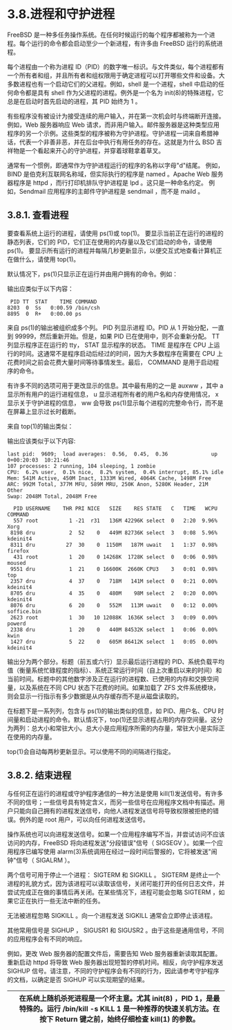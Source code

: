 # 3.8.进程和守护进程

FreeBSD 是一种多任务操作系统。在任何时候运行的每个程序都被称为一个进程。每个运行的命令都会启动至少一个新进程，有许多由 FreeBSD 运行的系统进程。

每个进程由一个称为进程 ID（PID）的数字唯一标识。与文件类似，每个进程都有一个所有者和组，并且所有者和组权限用于确定进程可以打开哪些文件和设备。大多数进程也有一个启动它们的父进程。例如，shell 是一个进程，shell 中启动的任何命令都是具有 shell 作为父进程的进程。例外是一个名为 init(8)的特殊进程，它总是在启动时首先启动的进程，其 PID 始终为 1 。

有些程序没有被设计为接受连续的用户输入，并在第一次机会时与终端断开连接。例如，Web 服务器响应 Web 请求，而非用户输入。邮件服务器是这种类型应用程序的另一个示例。这些类型的程序被称为守护进程。守护进程一词来自希腊神话，代表一个非善非恶，并在后台中执行有用任务的存在。这就是为什么 BSD 吉祥物是一个看起来开心的守护进程，并穿着球鞋拿着草叉。

通常有一个惯例，即通常作为守护进程运行的程序的名称以字母"d"结尾。 例如，BIND 是伯克利互联网名称域，但实际执行的程序是 named 。Apache Web 服务器程序是 httpd ，而行打印机排队守护进程是 lpd 。这只是一种命名约定。 例如，Sendmail 应用程序的主邮件守护进程是 sendmail ，而不是 maild 。

## 3.8.1. 查看进程

要查看系统上运行的进程，请使用 ps(1)或 top(1)。 要显示当前正在运行的进程的静态列表，它们的 PID，它们正在使用的内存量以及它们启动的命令，请使用 ps(1)。 要显示所有运行的进程并每隔几秒更新显示，以便交互式地查看计算机正在做什么，请使用 top(1)。

默认情况下，ps(1)只显示正在运行并由用户拥有的命令。例如：

输出应类似于以下内容：

```
 PID TT  STAT    TIME COMMAND
8203  0  Ss   0:00.59 /bin/csh
8895  0  R+   0:00.00 ps
```

来自 ps(1)的输出被组织成多个列。 PID 列显示进程 ID。PID 从 1 开始分配，一直到 99999，然后重新开始。但是，如果 PID 已在使用中，则不会重新分配。 TT 列显示程序正在运行的 tty， STAT 显示程序的状态。 TIME 是程序在 CPU 上运行的时间。这通常不是程序启动后经过的时间，因为大多数程序在需要在 CPU 上花费时间之前会花费大量时间等待事情发生。最后， COMMAND 是用于启动程序的命令。

有许多不同的选项可用于更改显示的信息。其中最有用的之一是 auxww ，其中 a 显示所有用户的运行进程信息， u 显示进程所有者的用户名和内存使用情况， x 显示关于守护进程的信息， ww 会导致 ps(1)显示每个进程的完整命令行，而不是在屏幕上显示过长时截断。

来自 top(1)的输出类似：

输出应该类似于以下内容:

```
last pid:  9609;  load averages:  0.56,  0.45,  0.36              up 0+00:20:03  10:21:46
107 processes: 2 running, 104 sleeping, 1 zombie
CPU:  6.2% user,  0.1% nice,  8.2% system,  0.4% interrupt, 85.1% idle
Mem: 541M Active, 450M Inact, 1333M Wired, 4064K Cache, 1498M Free
ARC: 992M Total, 377M MFU, 589M MRU, 250K Anon, 5280K Header, 21M Other
Swap: 2048M Total, 2048M Free

  PID USERNAME    THR PRI NICE   SIZE    RES STATE   C   TIME   WCPU COMMAND
  557 root          1 -21  r31   136M 42296K select  0   2:20  9.96% Xorg
 8198 dru           2  52    0   449M 82736K select  3   0:08  5.96% kdeinit4
 8311 dru          27  30    0  1150M   187M uwait   1   1:37  0.98% firefox
  431 root          1  20    0 14268K  1728K select  0   0:06  0.98% moused
 9551 dru           1  21    0 16600K  2660K CPU3    3   0:01  0.98% top
 2357 dru           4  37    0   718M   141M select  0   0:21  0.00% kdeinit4
 8705 dru           4  35    0   480M    98M select  2   0:20  0.00% kdeinit4
 8076 dru           6  20    0   552M   113M uwait   0   0:12  0.00% soffice.bin
 2623 root          1  30   10 12088K  1636K select  3   0:09  0.00% powerd
 2338 dru           1  20    0   440M 84532K select  1   0:06  0.00% kwin
 1427 dru           5  22    0   605M 86412K select  1   0:05  0.00% kdeinit4
```

输出分为两个部分。标题（前五或六行）显示最后运行进程的 PID、系统负载平均值（衡量系统忙碌程度的指标）、系统正常运行时间（自上次重启以来的时间）和当前时间。标题中的其他数字涉及正在运行的进程数、已使用的内存和交换空间量，以及系统在不同 CPU 状态下花费的时间。如果加载了 ZFS 文件系统模块，则会显示一行指示有多少数据是从内存缓存而不是从磁盘读取的。

在标题下是一系列列，包含与 ps(1)的输出类似的信息，如 PID、用户名、CPU 时间量和启动进程的命令。默认情况下，top(1)还显示进程占用的内存空间量。这分为两列：总大小和常驻大小。总大小是应用程序所需的内存量，常驻大小是实际正在使用的内存量。

top(1)会自动每两秒更新显示。可以使用不同的间隔进行指定。

## 3.8.2. 结束进程

与任何正在运行的进程或守护程序通信的一种方法是使用 kill(1)发送信号。有许多不同的信号；一些信号具有特定含义，而另一些信号在应用程序文档中有描述。用户只能向自己拥有的进程发送信号，向他人进程发送信号将导致权限被拒绝的错误。例外的是 root 用户，可以向任何进程发送信号。

操作系统也可以向进程发送信号。如果一个应用程序编写不当，并尝试访问不应该访问的内存，FreeBSD 将向进程发送"分段错误"信号（ SIGSEGV ）。如果一个应用程序已编写使用 alarm(3)系统调用在经过一段时间后警报的，它将被发送"闹钟"信号（ SIGALRM ）。

两个信号可用于停止一个进程： SIGTERM 和 SIGKILL 。 SIGTERM 是终止一个进程的礼貌方式，因为该进程可以读取该信号，关闭可能打开的任何日志文件，并尝试完成正在做的事情后再关闭。在某些情况下，进程可能会忽略 SIGTERM ，如果它正在执行一些无法中断的任务。

无法被进程忽略 SIGKILL 。向一个进程发送 SIGKILL 通常会立即停止该进程。

其他常用信号是 SIGHUP ， SIGUSR1 和 SIGUSR2 。由于这些是通用信号，不同的应用程序会有不同的响应。

例如，更改 Web 服务器的配置文件后，需要告知 Web 服务器重新读取其配置。重新启动 httpd 将导致 Web 服务器出现短暂的停机时间。相反，向守护程序发送 SIGHUP 信号。请注意，不同的守护程序会有不同的行为，因此请参考守护程序的文档，以确定是否 SIGHUP 可以实现期望的结果。

|  | 在系统上随机杀死进程是一个坏主意。尤其 init(8) ，PID 1，是最特殊的。运行 /bin/kill -s KILL 1 是一种推荐的快速关机方法。在按下 Return 键之前，始终仔细检查 kill(1) 的参数。 |
| -- | ------------------------------------------------------------------------------------------------------------------------------------------------------------------------------------------- |
